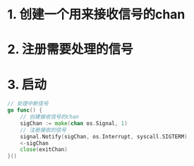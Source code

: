 # 1. 创建一个用来接收信号的chan

# 2. 注册需要处理的信号

# 3. 启动
```go
// 处理中断信号
go func() {
	// 创建接收信号的chan
	sigChan := make(chan os.Signal, 1)
	// 注册接收的信号
	signal.Notify(sigChan, os.Interrupt, syscall.SIGTERM)
	<-sigChan
	close(exitChan)
}()
```